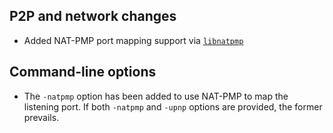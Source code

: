 P2P and network changes
-----------------------

- Added NAT-PMP port mapping support via [`libnatpmp`](https://miniupnp.tuxfamily.org/libnatpmp.html)

Command-line options
--------------------

-  The `-natpmp` option has been added to use NAT-PMP to map the listening port. If both `-natpmp` and `-upnp` options are provided, the former prevails.
